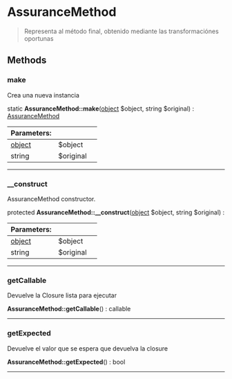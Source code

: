
                                                                                                                                            
    
# AssuranceMethod


> Representa al método final, obtenido mediante las transformaciónes oportunas
>
> 








## Methods

### make
Crea una nueva instancia


static **AssuranceMethod::make**([object](../../../object.md) $object, string $original) : [AssuranceMethod](../../../AssuranceMethod.md)


|Parameters: | | |
| --- | --- | --- |
|[object](../../../object.md) |$object |  |
|string |$original |  |

---


### __construct
AssuranceMethod constructor.


protected **AssuranceMethod::__construct**([object](../../../object.md) $object, string $original) : 


|Parameters: | | |
| --- | --- | --- |
|[object](../../../object.md) |$object |  |
|string |$original |  |

---


### getCallable
Devuelve la Closure lista para ejecutar


**AssuranceMethod::getCallable**() : callable



---


### getExpected
Devuelve el valor que se espera que devuelva la closure


**AssuranceMethod::getExpected**() : bool



---


                                                                                                                                                                                                                                                                                                                                                                                                            
    
                                                                                                                                                                                                                                                                             
                